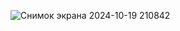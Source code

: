 ![Снимок экрана 2024-10-19 210842](https://github.com/user-attachments/assets/8bcceaa5-9bef-4636-9527-93b12c3071ba)
